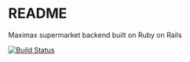 # README

Maximax supermarket backend built on Ruby on Rails

<a href='https://semaphoreci.com/louishoang-77/maximax-back'> <img src='https://semaphoreci.com/api/v1/projects/13e700de-f986-4fd0-88c5-29bf5c811159/1978300/shields_badge.svg' alt='Build Status'></a>
